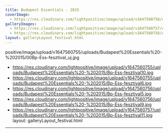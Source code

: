 ```yaml
---
title: Budapest Essentials - 2015
coverImage:
  - https://res.cloudinary.com/lightpositive/image/upload/v1647560758/uploads/Budapest%20Essentials%20-%202015/Bp-Ess-fesztival4.jpg
galleryImages: 
  - https://res.cloudinary.com/lightpositive/image/upload/v1647560757/uploads/Budapest%20Essentials%20-%202015/Bp-Ess-fesztival2.jpg
  - https://res.cloudinary.com/lightpositive/image/upload/v1647560758/uploads/Budapest%20Essentials%20-%202015/Bp-Ess-fesztival4.jpg
layout: galleryLayout_festival.html
---
```

positive/image/upload/v1647560755/uploads/Budapest%20Essentials%20-%202015/00Bp-Ess-fesztival_uj.jpg
  - https://res.cloudinary.com/lightpositive/image/upload/v1647560755/uploads/Budapest%20Essentials%20-%202015/Bp-Ess-fesztival10.jpg
  - https://res.cloudinary.com/lightpositive/image/upload/v1647560755/uploads/Budapest%20Essentials%20-%202015/Bp-Ess-fesztival6.jpg
  - https://res.cloudinary.com/lightpositive/image/upload/v1647560756/uploads/Budapest%20Essentials%20-%202015/Bp-Ess-fesztival5.jpg
  - https://res.cloudinary.com/lightpositive/image/upload/v1647560756/uploads/Budapest%20Essentials%20-%202015/Bp-Ess-fesztival9.jpg
  - https://res.cloudinary.com/lightpositive/image/upload/v1647560757/uploads/Budapest%20Essentials%20-%202015/Bp-Ess-fesztival11.jpg
layout: galleryLayout_festival.html
---
